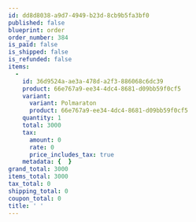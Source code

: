 ```yaml
---
id: dd8d8038-a9d7-4949-b23d-8cb9b5fa3bf0
published: false
blueprint: order
order_number: 384
is_paid: false
is_shipped: false
is_refunded: false
items:
  -
    id: 36d9524a-ae3a-478d-a2f3-886068c6dc39
    product: 66e767a9-ee34-4dc4-8681-d09bb59f0cf5
    variant:
      variant: Polmaraton
      product: 66e767a9-ee34-4dc4-8681-d09bb59f0cf5
    quantity: 1
    total: 3000
    tax:
      amount: 0
      rate: 0
      price_includes_tax: true
    metadata: {  }
grand_total: 3000
items_total: 3000
tax_total: 0
shipping_total: 0
coupon_total: 0
title: ' '
---
```

